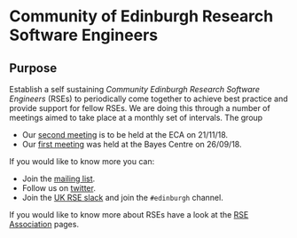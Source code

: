 # Community of Edinburgh Research Software Engineers

## Purpose

Establish a self sustaining *Community Edinburgh Research Software Engineers* (RSEs) to periodically come together to achieve best  practice and provide support for fellow RSEs. We are doing this through a number of meetings aimed to take place at a monthly set of intervals. The group

* Our [second meeting](https://cerse.github.io/2018-11-21-ECA/) is to be held at the ECA on 21/11/18.
* Our [first meeting](https://cerse.github.io/2018-09-26-bootstrap/) was held at the Bayes Centre on 26/09/18.

If you would like to know more you can:

* Join the [mailing list](https://www.jiscmail.ac.uk/cgi-bin/webadmin?A0=ED-RSE-COMMUNITY).
* Follow us on [twitter](https://twitter.com/cerse7).
* Join the [UK RSE slack](https://ukrse.slack.com/) and join the `#edinburgh` channel.

If you would like to know more about RSEs have a look at the [RSE Association](https://rse.ac.uk/) pages.
